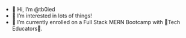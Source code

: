 - 👋 Hi, I’m @tb0ied
- 👀 I’m interested in lots of things!
- 🌱 I’m currently enrolled on a Full Stack MERN Bootcamp with 🧬Tech Educators🧬.


<!---
tb0ied/tb0ied is a ✨ special ✨ repository because its `README.md` (this file) appears on your GitHub profile.
You can click the Preview link to take a look at your changes.
--->
